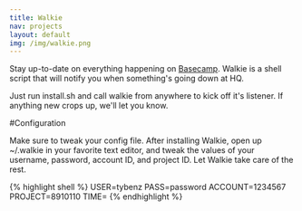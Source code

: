 ```yaml
---
title: Walkie
nav: projects
layout: default
img: /img/walkie.png
---
```


Stay up-to-date on everything happening on
[Basecamp](http://basecamp.com). Walkie is a shell script that will
notify you when something's going down at HQ.

Just run install.sh and call walkie from anywhere to kick off
it's listener. If anything new crops up, we'll let you know.

#Configuration

Make sure to tweak your config file. After installing Walkie, open up
~/.walkie in your favorite text editor, and tweak the values of your
username, password, account ID, and project ID. Let Walkie take care of
the rest.

{% highlight shell %}
USER=tybenz
PASS=password
ACCOUNT=1234567
PROJECT=8910110
TIME=
{% endhighlight %}
